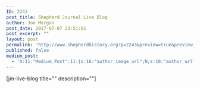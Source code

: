 ```yaml
---
ID: 2243
post_title: Shepherd Journal Live Blog
author: Jon Morgan
post_date: 2017-07-07 23:51:01
post_excerpt: ""
layout: post
permalink: 'http://www.shepherdhistory.org?p=2243&preview=true&preview_id=2243'
published: false
medium_post:
  - 'O:11:"Medium_Post":11:{s:16:"author_image_url";N;s:10:"author_url";N;s:11:"byline_name";N;s:12:"byline_email";N;s:10:"cross_link";N;s:2:"id";N;s:21:"follower_notification";N;s:7:"license";N;s:14:"publication_id";N;s:6:"status";N;s:3:"url";N;}'
---
```

[jm-live-blog title="" description=""]